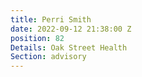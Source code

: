 ```yaml
---
title: Perri Smith
date: 2022-09-12 21:38:00 Z
position: 82
Details: Oak Street Health
Section: advisory
---
```



